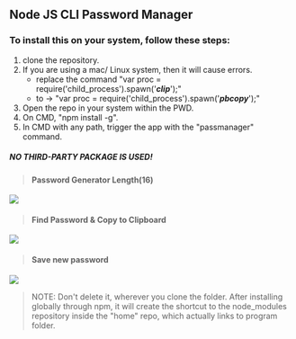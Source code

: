 ## Node JS CLI Password Manager

### To install this on your system, follow these steps:

1.  clone the repository.
2.  If you are using a mac/ Linux system, then it will cause errors.
    *   replace the command "var proc = require('child\_process').spawn('_**clip**_');"
    *   to -> "var proc = require('child\_process').spawn('_**pbcopy**_');"
3.  Open the repo in your system within the PWD.
4.  On CMD, "npm install -g".
5.  In CMD with any path, trigger the app with the "passmanager" command.

##### NO THIRD-PARTY PACKAGE IS USED!

> #### Password Generator Length(16)
![](https://i.imgur.com/FhQzZLd.jpg)
> #### Find Password & Copy to Clipboard  
![](https://i.imgur.com/B7Fz2Tk.jpg)
> #### Save new password
![](https://i.imgur.com/Enbk87V.jpg)

> NOTE: Don't delete it, wherever you clone the folder. After installing globally through npm, it will create the shortcut to the node_modules repository inside the "home" repo, which actually links to program folder.